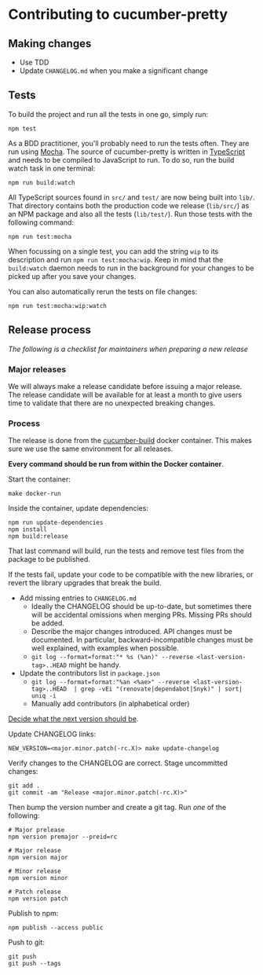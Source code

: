 # Contributing to cucumber-pretty

## Making changes

* Use TDD
* Update `CHANGELOG.md` when you make a significant change

## Tests

To build the project and run all the tests in one go, simply run:

    npm test

As a BDD practitioner, you'll probably need to run the tests often. They are run using [Mocha](https://mochajs.org/). The source of cucumber-pretty is written in [TypeScript](https://typescriptlang.org/) and needs to be compiled to JavaScript to run. To do so, run the build watch task in one terminal:

    npm run build:watch

All TypeScript sources found in `src/` and `test/` are now being built into `lib/`. That directory contains both the production code we release (`lib/src/`) as an NPM package and also all the tests (`lib/test/`). Run those tests with the following command:

    npm run test:mocha

When focussing on a single test, you can add the string `wip` to its description and run `npm run test:mocha:wip`. Keep in mind that the `build:watch` daemon needs to run in the background for your changes to be picked up after you save your changes.

You can also automatically rerun the tests on file changes:

    npm run test:mocha:wip:watch

## Release process

_The following is a checklist for maintainers when preparing a new release_

### Major releases

We will always make a release candidate before issuing a major release. The release candidate will be available for at least a month to give users time to validate that there are no unexpected breaking changes.

### Process

The release is done from the [cucumber-build](https://github.com/cucumber/cucumber-build/) docker container. This makes
sure we use the same environment for all releases.

**Every command should be run from within the Docker container**.

Start the container:

    make docker-run

Inside the container, update dependencies:

    npm run update-dependencies
    npm install
    npm build:release

That last command will build, run the tests and remove test files from the package to be published.

If the tests fail, update your code to be compatible with the new libraries, or revert the library upgrades that break the build.

* Add missing entries to `CHANGELOG.md`
  * Ideally the CHANGELOG should be up-to-date, but sometimes there will be accidental omissions when merging PRs. Missing PRs should be added.
  * Describe the major changes introduced. API changes must be documented. In particular, backward-incompatible changes must be well explained, with examples when possible.
  * `git log --format=format:"* %s (%an)" --reverse <last-version-tag>..HEAD` might be handy.
* Update the contributors list in `package.json`
  * `git log --format=format:"%an <%ae>" --reverse <last-version-tag>..HEAD  | grep -vEi "(renovate|dependabot|Snyk)" | sort| uniq -i`
  * Manually add contributors (in alphabetical order)

[Decide what the next version should be](https://github.com/cucumber/cucumber/blob/master/RELEASE_PROCESS.md#decide-what-the-next-version-should-be).

Update CHANGELOG links:

    NEW_VERSION=<major.minor.patch(-rc.X)> make update-changelog

Verify changes to the CHANGELOG are correct. Stage uncommitted changes:

    git add .
    git commit -am "Release <major.minor.patch(-rc.X)>"

Then bump the version number and create a git tag. Run *one* of the following:

    # Major prelease
    npm version premajor --preid=rc

    # Major release
    npm version major

    # Minor release
    npm version minor

    # Patch release
    npm version patch

Publish to npm:

    npm publish --access public

Push to git:

    git push
    git push --tags